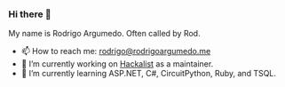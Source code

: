 ### Hi there 👋

My name is Rodrigo Argumedo. Often called by Rod.

- 📫 How to reach me: rodrigo@rodrigoargumedo.me
- 🔭 I’m currently working on [Hackalist](https://github.com/Hackalist/Hackalist.github.io) as a maintainer.
- 🌱 I’m currently learning ASP.NET, C#, CircuitPython, Ruby, and TSQL.

<!--
**rodrigoargumedo/rodrigoargumedo** is a ✨ _special_ ✨ repository because its `README.md` (this file) appears on your GitHub profile.

Here are some ideas to get you started:

- 🔭 I’m currently working on ...
- 🌱 I’m currently learning ...
- 👯 I’m looking to collaborate on ...
- 🤔 I’m looking for help with ...
- 💬 Ask me about ...
- 📫 How to reach me: ...
- 😄 Pronouns: ...
- ⚡ Fun fact: ...
-->
